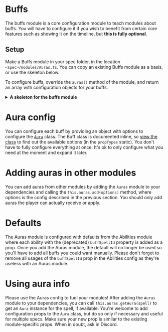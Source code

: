 # Buffs

The buffs module is a core configuration module to teach modules about buffs. You will have to configure it if you wish to benefit from certain core features such as showing it on the timeline, but **this is fully optional**.

## Setup

Make a Buffs module in your spec folder, in the location `<spec>/modules/Auras.ts`. You can copy an existing Buffs module as a basis, or use the skeleton below.

To configure buffs, override the `auras()` method of the module, and return an array with configuration objects for your buffs.

<details>
  <summary>
    <strong>
     A skeleton for the buffs module
    </strong>
  </summary>

```jsx
import SPELLS from 'common/SPELLS';
import BLOODLUST_BUFFS from 'game/BLOODLUST_BUFFS';
import CoreAuras from 'parser/core/modules/Auras';

class Auras extends CoreAuras {
  auras() {
    const combatant = this.selectedCombatant;

    return [
      {
        spellId: SPELLS.BESTIAL_WRATH.id,
        timelineHighlight: true,
      },
    ];
  }
}

export default Buffs;
```

</details>

# Aura config

You can configure each buff by providing an object with options to configure the [`Aura`](../src/parser/core/modules/Aura.ts) class. The Buff class is documented inline, so [view the class](../src/parser/core/modules/Aura.ts) to find out the available options (in the `propTypes` static). You don't have to fully configure everything at once. It's ok to only configure what you need at the moment and expand it later.

# Adding auras in other modules

You can add auras from other modules by adding the `Auras` module to your dependencies and calling the `this.auras.add(options)` method, where options is the config described in the previous section. You should only add auras the player can actually receive or apply.

# Defaults

The Auras module is configured with defaults from the Abilities module where each ability with the (deprecated) `buffSpellId` property is added as a prop. Once you add the Auras module, the default will no longer be used so you'll have to add all buffs you could want manually. Please don't forget to remove all usages of the `buffSpellId` prop in the Abilities config as they're useless with an Auras module.

# Using aura info

Please use the Auras config to fuel your modules! After adding the `Auras` module to your dependencies, you can call `this.auras.getAura(spell)` to get an `Aura` instance for the spell, if available. You're welcome to add configuration props to the `Aura` class, but do so only if necessary and useful for multiple specs. Make sure your new prop is similar to the existing module-specific props. When in doubt, ask in Discord.
